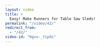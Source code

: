 ```yaml
---
layout: video
title: >
  Easy! Make Runners for Table Saw Sleds!
permalink: "/video/42/"
redirect_from:
  - "/42/"
video-id: "0gvx-_YipOs"
---
```

